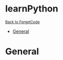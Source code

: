 # learnPython

<sub>[Back to ForgetCode](../README.md)</sub>

<!-- MarkdownTOC autolink="true" bracket="round" indent="    "-->

- [General](#general)

<!-- /MarkdownTOC -->

# General
